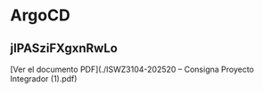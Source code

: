 # ArgoCD

## jIPASziFXgxnRwLo

[Ver el documento PDF](./ISWZ3104-202520 – Consigna Proyecto Integrador (1).pdf)
